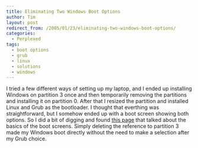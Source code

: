 ```yaml
---
title: Eliminating Two Windows Boot Options
author: Tim
layout: post
redirect_from: /2005/01/23/eliminating-two-windows-boot-options/
categories:
  - Perplexed
tags:
  - boot options
  - grub
  - linux
  - solutions
  - windows
---
```

I tried a few different ways of setting up my laptop, and I ended up installing Windows on partition 3 once and then temporarily removing the partitions and installing it on partition 0. After that I resized the partition and installed Linux and Grub as the bootloader. I thought that everthing was straightforward, but I somehow ended up with a boot screen showing both options. So I did a bit of digging and found [this page][1] that talked about the basics of the boot screens. Simply deleting the reference to partition 3 made my Windows boot directly without the need to make a selection after my Grub choice.

 [1]: http://www.softwaretipsandtricks.com/forum/showthread.php?t=11551
